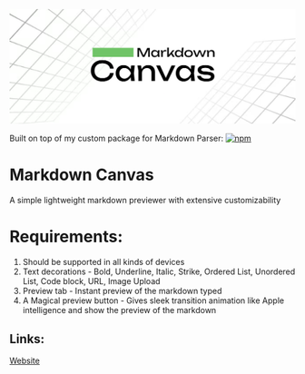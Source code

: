 ![Markdown Canvas](https://github.com/gokulcodes/markdown-canvas/blob/main/public/poster.png?raw=true 'Markdown Canvas')

Built on top of my custom package for Markdown Parser: <a href="https://www.npmjs.com/package/@gokulvaradan/markdown-parser"><img alt="npm" src="https://img.shields.io/badge/NPM-MarkdownParser-darkgreen?style=flat-rounded&logo=npm"></a>

# Markdown Canvas
A simple lightweight markdown previewer with extensive customizability

# Requirements:
1. Should be supported in all kinds of devices
2. Text decorations - Bold, Underline, Italic, Strike, Ordered List, Unordered List, Code block, URL, Image Upload
3. Preview tab - Instant preview of the markdown typed
4. A Magical preview button - Gives sleek transition animation like Apple intelligence and show the preview of the markdown

## Links:
[Website](https://markdowncanvas.netlify.app/)
